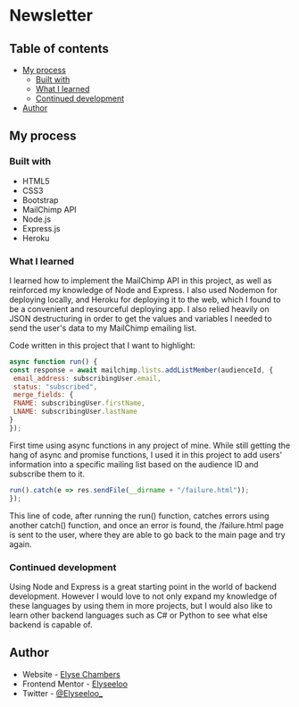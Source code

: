 # Newsletter

## Table of contents

- [My process](#my-process)
  - [Built with](#built-with)
  - [What I learned](#what-i-learned)
  - [Continued development](#continued-development)
- [Author](#author)

## My process

### Built with

- HTML5
- CSS3
- Bootstrap
- MailChimp API
- Node.js
- Express.js
- Heroku

### What I learned

I learned how to implement the MailChimp API in this project, as well as reinforced my knowledge of Node and Express. I also used Nodemon for deploying locally, and Heroku for deploying it to the web, which I found to be a convenient and resourceful deploying app. I also relied heavily on JSON destructuring in order to get the values and variables I needed to send the user's data to my MailChimp emailing list.

Code written in this project that I want to highlight:

```Node.js
async function run() {
const response = await mailchimp.lists.addListMember(audienceId, {
 email_address: subscribingUser.email,
 status: "subscribed",
 merge_fields: {
 FNAME: subscribingUser.firstName,
 LNAME: subscribingUser.lastName
}
});
```
First time using async functions in any project of mine. While still getting the hang of async and promise functions, I used it in this project to add users' information into a specific mailing list based on the audience ID and subscribe them to it.

```Node.js
run().catch(e => res.sendFile(__dirname + "/failure.html"));
});
```
This line of code, after running the run() function, catches errors using another catch() function, and once an error is found, the /failure.html page is sent to the user, where they are able to go back to the main page and try again.

### Continued development

Using Node and Express is a great starting point in the world of backend development. However I would love to not only expand my knowledge of these languages by using them in more projects, but I would also like to learn other backend languages such as C# or Python to see what else backend is capable of.


## Author

- Website - [Elyse Chambers](https://www.diaryofelyse.com)
- Frontend Mentor - [Elyseeloo](https://www.frontendmentor.io/profile/Elyseeloo)
- Twitter - [@Elyseeloo\_](https://www.twitter.com/elyseeloo_)
